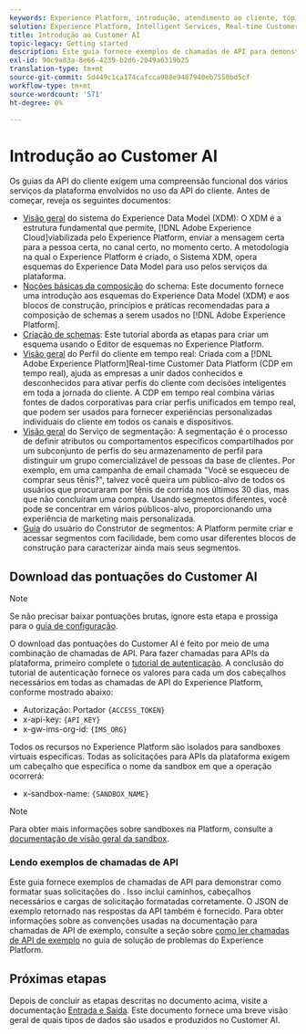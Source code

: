 ```yaml
---
keywords: Experience Platform, introdução, atendimento ao cliente, tópicos populares
solution: Experience Platform, Intelligent Services, Real-time Customer Data Platform
title: Introdução ao Customer AI
topic-legacy: Getting started
description: Este guia fornece exemplos de chamadas de API para demonstrar como formatar suas solicitações do . Isso inclui caminhos, cabeçalhos necessários e cargas de solicitação formatadas corretamente.
exl-id: 90c9a83a-8e66-4239-b2d6-2049a6319b25
translation-type: tm+mt
source-git-commit: 5d449c1ca174cafcca988e9487940eb7550bd5cf
workflow-type: tm+mt
source-wordcount: '571'
ht-degree: 0%

---
```


# Introdução ao Customer AI

Os guias da API do cliente exigem uma compreensão funcional dos vários serviços da plataforma envolvidos no uso da API do cliente. Antes de começar, reveja os seguintes documentos:

- [Visão geral](../../xdm/home.md) do sistema do Experience Data Model (XDM): O XDM é a estrutura fundamental que permite,  [!DNL Adobe Experience Cloud]viabilizada pelo Experience Platform, enviar a mensagem certa para a pessoa certa, no canal certo, no momento certo. A metodologia na qual o Experience Platform é criado, o Sistema XDM, opera esquemas do Experience Data Model para uso pelos serviços da plataforma.
- [Noções básicas da composição](../../xdm/schema/composition.md) do schema: Este documento fornece uma introdução aos esquemas do Experience Data Model (XDM) e aos blocos de construção, princípios e práticas recomendadas para a composição de schemas a serem usados no  [!DNL Adobe Experience Platform].
- [Criação de schemas](../../xdm/tutorials/create-schema-ui.md): Este tutorial aborda as etapas para criar um esquema usando o Editor de esquemas no Experience Platform.
- [Visão geral](../../rtcdp/overview.md) do Perfil do cliente em tempo real: Criada com a  [!DNL Adobe Experience Platform]Real-time Customer Data Platform (CDP em tempo real), ajuda as empresas a unir dados conhecidos e desconhecidos para ativar perfis do cliente com decisões inteligentes em toda a jornada do cliente. A CDP em tempo real combina várias fontes de dados corporativas para criar perfis unificados em tempo real, que podem ser usados para fornecer experiências personalizadas individuais do cliente em todos os canais e dispositivos.
- [Visão geral](../../segmentation/home.md) do Serviço de segmentação: A segmentação é o processo de definir atributos ou comportamentos específicos compartilhados por um subconjunto de perfis do seu armazenamento de perfil para distinguir um grupo comercializável de pessoas da base de clientes. Por exemplo, em uma campanha de email chamada &quot;Você se esqueceu de comprar seus tênis?&quot;, talvez você queira um público-alvo de todos os usuários que procuraram por tênis de corrida nos últimos 30 dias, mas que não concluíram uma compra. Usando segmentos diferentes, você pode se concentrar em vários públicos-alvo, proporcionando uma experiência de marketing mais personalizada.
- [Guia](../../segmentation/tutorials/create-a-segment.md) do usuário do Construtor de segmentos: A Platform permite criar e acessar segmentos com facilidade, bem como usar diferentes blocos de construção para caracterizar ainda mais seus segmentos.

## Download das pontuações do Customer AI

>[!NOTE]
>
>Se não precisar baixar pontuações brutas, ignore esta etapa e prossiga para o [guia de configuração](./user-guide/configure.md).

O download das pontuações do Customer AI é feito por meio de uma combinação de chamadas de API. Para fazer chamadas para APIs da plataforma, primeiro complete o [tutorial de autenticação](https://www.adobe.com/go/platform-api-authentication-en). A conclusão do tutorial de autenticação fornece os valores para cada um dos cabeçalhos necessários em todas as chamadas de API do Experience Platform, conforme mostrado abaixo:

- Autorização: Portador `{ACCESS_TOKEN}`
- x-api-key: `{API_KEY}`
- x-gw-ims-org-id: `{IMS_ORG}`

Todos os recursos no Experience Platform são isolados para sandboxes virtuais específicas. Todas as solicitações para APIs da plataforma exigem um cabeçalho que especifica o nome da sandbox em que a operação ocorrerá:

- x-sandbox-name: `{SANDBOX_NAME}`

>[!NOTE]
>
>Para obter mais informações sobre sandboxes na Platform, consulte a [documentação de visão geral da sandbox](../../sandboxes/home.md).

### Lendo exemplos de chamadas de API

Este guia fornece exemplos de chamadas de API para demonstrar como formatar suas solicitações do . Isso inclui caminhos, cabeçalhos necessários e cargas de solicitação formatadas corretamente. O JSON de exemplo retornado nas respostas da API também é fornecido. Para obter informações sobre as convenções usadas na documentação para chamadas de API de exemplo, consulte a seção sobre [como ler chamadas de API de exemplo](../../landing/troubleshooting.md) no guia de solução de problemas do Experience Platform.

## Próximas etapas

Depois de concluir as etapas descritas no documento acima, visite a documentação [Entrada e Saída](./input-output.md). Este documento fornece uma breve visão geral de quais tipos de dados são usados e produzidos no Customer AI.
